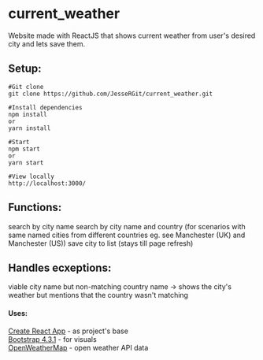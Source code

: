 # current_weather
Website made with ReactJS that shows current weather from user's desired city and lets save them.  

## Setup:

    #Git clone
    git clone https://github.com/JesseRGit/current_weather.git
    
    #Install dependencies   
    npm install
    or
    yarn install

    #Start   
    npm start
    or 
    yarn start
    
    #View locally   
    http://localhost:3000/  
    
## Functions:
search by city name
search by city name and country (for scenarios with same named cities from different countries eg. see Manchester (UK) and Manchester (US))
save city to list (stays till page refresh)

## Handles ecxeptions:
viable city name but non-matching country name -> shows the city's weather but mentions that the country wasn't matching 

#### Uses:
[Create React App](https://github.com/facebook/create-react-app) - as project's base   
[Bootstrap 4.3.1](https://getbootstrap.com/) - for visuals  
[OpenWeatherMap](https://openweathermap.org/) - open weather API data


